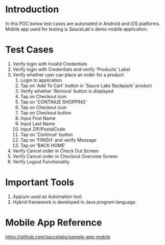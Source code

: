 # Introduction

In this POC below test cases are automated in Android and iOS platforms. Mobile app used for testing is SauceLab's demo mobile application.

# Test Cases
1. Verify login with Invalid Credentials
2. Verify login with Credentials and verify 'Products' Label
3. Verify whether user can place an order for a product
   1. Login to application
   2. Tap on 'Add To Cart' button in 'Sauce Labs Backpack' product
   3. Verify whether 'Remove' button is displayed
   4. Tap on Checkout icon
   5. Tap on 'CONTINUE SHOPPING'
   6. Tap on Checkout icon
   7. Tap on Checkout button
   8. Input First Name
   9. Input Last Name
   10. Input ZIP/PostalCode
   11. Tap on 'Continue' button
   12. Tap on 'FINISH' and verify Message
   13. Tap on 'BACK HOME'
4. Verify Cancel order in Check Out Screen
5. Verify Cancel order in Checkout Overview Screen
6. Verify Logout Functionality


# Important Tools
1. Appium used as Automation tool.
2. Hybrid framework is developed in Java program language.


# Mobile App Reference
https://github.com/saucelabs/sample-app-mobile